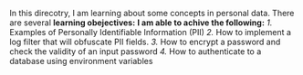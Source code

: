 In this direcotry, I am learning about some concepts in personal data. There are several **learning obejectives:**
**I am able to achive the following:**
*1.* Examples of Personally Identifiable Information (PII)
*2.* How to implement a log filter that will obfuscate PII fields.
*3.* How to encrypt a password and check the validity of an input password
*4.* How to authenticate to a database using environment variables